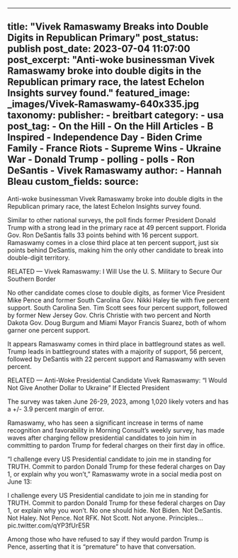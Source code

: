 
---
title: "Vivek Ramaswamy Breaks into Double Digits in Republican Primary" 
post_status: publish
post_date: 2023-07-04 11:07:00 
post_excerpt: "Anti-woke businessman Vivek Ramaswamy broke into double digits in the Republican primary race, the latest Echelon Insights survey found."
featured_image: _images/Vivek-Ramaswamy-640x335.jpg 
taxonomy:
    publisher:
        - breitbart
    category:
        - usa 
    post_tag:
        - On the Hill
        - On the Hill Articles
        - B Inspired
        - Independence Day
        - Biden Crime Family
        - France Riots
        - Supreme Wins
        - Ukraine War
        - Donald Trump
        - polling
        - polls
        - Ron DeSantis
        - Vivek Ramaswamy
    author:
        - Hannah Bleau
custom_fields:
    source: 
---
Anti-woke businessman Vivek Ramaswamy broke into double digits in the Republican primary race, the latest Echelon Insights survey found.

Similar to other national surveys, the poll finds former President Donald Trump with a strong lead in the primary race at 49 percent support. Florida Gov. Ron DeSantis falls 33 points behind with 16 percent support. Ramaswamy comes in a close third place at ten percent support, just six points behind DeSantis, making him the only other candidate to break into double-digit territory.

RELATED — Vivek Ramaswamy: I Will Use the U. S. Military to Secure Our Southern Border

No other candidate comes close to double digits, as former Vice President Mike Pence and former South Carolina Gov. Nikki Haley tie with five percent support. South Carolina Sen. Tim Scott sees four percent support, followed by former New Jersey Gov. Chris Christie with two percent and North Dakota Gov. Doug Burgum and Miami Mayor Francis Suarez, both of whom garner one percent support.

It appears Ramaswamy comes in third place in battleground states as well. Trump leads in battleground states with a majority of support, 56 percent, followed by DeSantis with 22 percent support and Ramaswamy with seven percent.

RELATED — Anti-Woke Presidential Candidate Vivek Ramaswamy: “I Would Not Give Another Dollar to Ukraine” If Elected President

The survey was taken June 26-29, 2023, among 1,020 likely voters and has a +&#x2F;- 3.9 percent margin of error.

Ramaswamy, who has seen a significant increase in terms of name recognition and favorability in Morning Consult’s weekly survey, has made waves after charging fellow presidential candidates to join him in committing to pardon Trump for federal charges on their first day in office.

“I challenge every US Presidential candidate to join me in standing for TRUTH. Commit to pardon Donald Trump for these federal charges on Day 1, or explain why you won’t,” Ramaswamy wrote in a social media post on June 13:

I challenge every US Presidential candidate to join me in standing for TRUTH. Commit to pardon Donald Trump for these federal charges on Day 1, or explain why you won’t. No one should hide. Not Biden. Not DeSantis. Not Haley. Not Pence. Not RFK. Not Scott. Not anyone. Principles… pic.twitter.com&#x2F;qYP3fUrE5R

Among those who have refused to say if they would pardon Trump is Pence, asserting that it is “premature” to have that conversation. 
